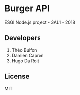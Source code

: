 # Burger API

ESGI Node.js project - 3AL1 - 2018

## Developers

1. Théo Bulfon
2. Damien Capron
3. Hugo Da Roit

## License

MIT